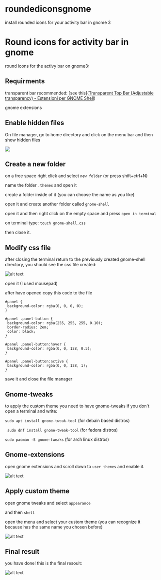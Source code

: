 # roundediconsgnome
install rounded icons for your activity bar in gnome 3
# Round icons for activity bar in gnome

round icons for the activy bar on gnome3:

## Requirments

transparent bar recommended: [see this]([Transparent Top Bar (Adjustable transparency) - Estensioni per GNOME Shell](https://extensions.gnome.org/extension/3960/transparent-top-bar-adjustable-transparency/))

gnome extensions

## Enable hidden files

On file manager, go to home directory and click on the menu bar and then show hidden files

![](file:///home/alberto_gnome/Immagini/hiddenfiles.png)

## Create a new folder

on a free space right click and select `new folder` (or press shift+ctrl+N)

name the folder `.themes` and open it

create a folder inside of it (you can choose the name as you like)

open it and create another folder called `gnome-shell`

open it and then right click on the empty space and press `open in terminal`

on terminal type: `touch gnome-shell.css`

then close it.

## Modify css file

after closing the terminal return to the previously created gnome-shell directory, you should see the css file created:

![alt text](https://github.com/al6263/roundediconsgnome/blob/main/Screenshot%20from%202021-01-20%2014-10-43.png)

open it (I used mousepad)

after have opened copy this code to the file

```
#panel {
 background-color: rgba(0, 0, 0, 0);
}

#panel .panel-button {
 background-color: rgba(255, 255, 255, 0.10);
 border-radius: 2em;
 color: black;
}

#panel .panel-button:hover {
 background-color: rgba(0, 0, 128, 0.5);
}

#panel .panel-button:active {
 background-color: rgba(0, 0, 128, 1);
}
```

save it and close the file manager

## Gnome-tweaks

to apply the custom theme you need to have gnome-tweaks if you don't open a terminal and write:

`sudo apt install gnome-tweak-tool` (for debain based distros)

` sudo dnf install gnome-tweak-tool` (for fedora distros)

`sudo pacman -S gnome-tweaks` (for arch linux distros)

## Gnome-extensions

open gnome extensions and scroll down to `user themes` and enable it.

![alt text](https://github.com/al6263/roundediconsgnome/blob/main/estensioni.png)

##

## Apply custom theme

open gnome tweaks and select `appearance`

and then `shell`

open the menu and select your custom theme (you can recognize it because has the same name you chosen before)

![alt text](https://github.com/al6263/roundediconsgnome/blob/main/Screenshot%20from%202021-01-20%2014-27-22.png)

## Final result

you have done! this is the final resoult:

![alt text](https://github.com/al6263/roundediconsgnome/blob/main/pulsanti%20belli.png)
